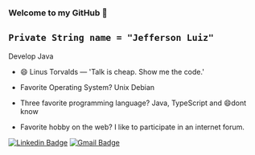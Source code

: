 <!--
**JeffersonLuizCruz/JeffersonLuizCruz** is a ✨ _special_ ✨ repository because its `README.md` (this file) appears on your GitHub profile.

Here are some ideas to get you started:

- 🔭 I’m currently working on ...
- 🌱 I’m currently learning ...
- 👯 I’m looking to collaborate on ...
- 🤔 I’m looking for help with ...
- 💬 Ask me about ...
- 📫 How to reach me: ...
- 😄 Pronouns: ...
- ⚡ Fun fact: ...
-->

### Welcome to my GitHub 👋
##  ```Private String name = "Jefferson Luiz"```
Develop Java
- 😄 Linus Torvalds — 'Talk is cheap. Show me the code.'

- Favorite Operating System? Unix Debian
- Three favorite programming language? Java, TypeScript and 😄dont know
- Favorite hobby on the web? I like to participate in an internet forum.

[![Linkedin Badge](https://img.shields.io/badge/-Linkedin-blue?style=flat-square&logo=Linkedin&logoColor=white&link=https://www.linkedin.com/in/jefferson-luiz-cruz-0aa13a59/)](https://www.linkedin.com/in/jefferson-luiz-cruz-0aa13a59/) 
[![Gmail Badge](https://img.shields.io/badge/-jefferson.luiz.cruz@gmail.com-c14438?style=flat-square&logo=Gmail&logoColor=white&link=mailto:jefferson.luiz.cruz@gmail.com)](mailto:jefferson.luiz.cruz@gmail.com)

